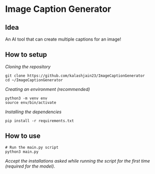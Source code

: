 # **Image Caption Generator**

## **Idea**
An AI tool that can create multiple captions for an image! 

## **How to setup**
*Cloning the repository*
```
git clone https://github.com/kalashjain23/ImageCaptionGenerator
cd ~/ImageCaptionGenerator
```
*Creating an environment (recommended)*
```
python3 -m venv env
source env/bin/activate
```
*Installing the dependencies*
```
pip install -r requirements.txt
```
## **How to use**
```
# Run the main.py script
python3 main.py
```  
*Accept the installations asked while running the script for the first time (required for the model).*
